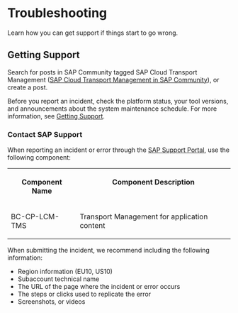 <!-- loio1f090ea0d5ac45dab8b889840f566b23 -->

# Troubleshooting

Learn how you can get support if things start to go wrong.



<a name="loio1f090ea0d5ac45dab8b889840f566b23__section_m5q_ggb_mjb"/>

## Getting Support

Search for posts in SAP Community tagged SAP Cloud Transport Management \([SAP Cloud Transport Management in SAP Community](https://community.sap.com/t5/c-khhcw49343/SAP+Cloud+Transport+Management/pd-p/73554900100800001901)\), or create a post.

Before you report an incident, check the platform status, your tool versions, and announcements about the system maintenance schedule. For more information, see [Getting Support](https://help.sap.com/docs/BTP/65de2977205c403bbc107264b8eccf4b/5dd739823b824b539eee47b7860a00be.html).



### Contact SAP Support

When reporting an incident or error through the [SAP Support Portal](https://support.sap.com/en/index.html), use the following component:


<table>
<tr>
<th valign="top">

Component Name

</th>
<th valign="top">

Component Description

</th>
</tr>
<tr>
<td valign="top">

BC-CP-LCM-TMS

</td>
<td valign="top">

Transport Management for application content

</td>
</tr>
</table>

When submitting the incident, we recommend including the following information:

-   Region information \(EU10, US10\)
-   Subaccount technical name
-   The URL of the page where the incident or error occurs
-   The steps or clicks used to replicate the error
-   Screenshots, or videos

